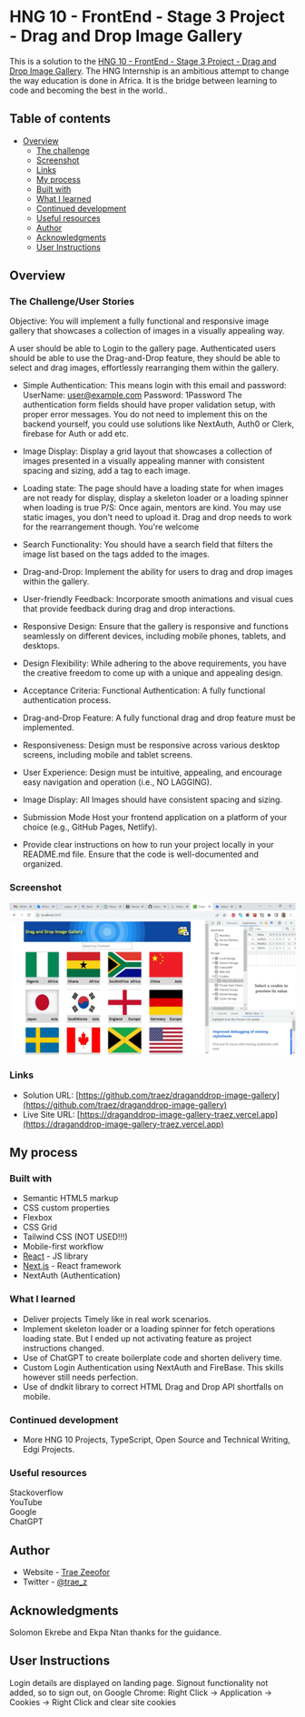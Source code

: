 # HNG 10 - FrontEnd - Stage 3 Project - Drag and Drop Image Gallery

This is a solution to the [HNG 10 - FrontEnd - Stage 3 Project - Drag and Drop Image Gallery](https://hngx.zuriboard.com/). The HNG Internship is an ambitious attempt to change the way education is done in Africa. It is the bridge between learning to code and becoming the best in the world..

## Table of contents

- [Overview](#overview)
  - [The challenge](#the-challenge)
  - [Screenshot](#screenshot)
  - [Links](#links)
  - [My process](#my-process)
  - [Built with](#built-with)
  - [What I learned](#what-i-learned)
  - [Continued development](#continued-development)
  - [Useful resources](#useful-resources)
  - [Author](#author)
  - [Acknowledgments](#acknowledgments)
  - [User Instructions](#userinstructions)

## Overview

### The Challenge/User Stories

Objective: You will implement a fully functional and responsive image gallery that showcases a collection of images in a visually appealing way.  

A user should be able to Login to the gallery page. Authenticated users should be able to use the Drag-and-Drop feature, they should be able to select and drag images, effortlessly rearranging them within the gallery.  

- Simple Authentication: 
This means login with this email and password:
UserName: user@example.com
Password: 1Password
The authentication form fields should have proper validation setup, with proper error messages. You do not need to implement this on the backend yourself, you could use solutions like NextAuth, Auth0 or Clerk, firebase for Auth or add etc.

- Image Display:
Display a grid layout that showcases a collection of images presented in a visually appealing manner with consistent spacing and sizing, add a tag to each image.

- Loading state:
The page should have a loading state for when images are not ready for display, display a skeleton loader or a loading spinner when loading is true
P/S: Once again, mentors are kind. You may use static images, you don't need to upload it. Drag and drop needs to work for the rearrangement though. You're welcome

- Search Functionality:
You should have a search field that filters the image list based on the tags added to the images.

- Drag-and-Drop:
Implement the ability for users to drag and drop images within the gallery.

- User-friendly Feedback:
Incorporate smooth animations and visual cues that provide feedback during drag and drop interactions.

- Responsive Design:
Ensure that the gallery is responsive and functions seamlessly on different devices, including mobile phones, tablets, and desktops.

- Design Flexibility:
While adhering to the above requirements, you have the creative freedom to come up with a unique and appealing design.

- Acceptance Criteria:
Functional Authentication: A fully functional authentication process.

- Drag-and-Drop Feature: A fully functional drag and drop feature must be implemented.

- Responsiveness: Design must be responsive across various desktop  screens, including mobile and tablet screens.

- User Experience: Design must be intuitive, appealing, and encourage easy navigation and operation (i.e., NO LAGGING).

- Image Display: All Images should have consistent spacing and sizing.

- Submission Mode
Host your frontend application on a platform of your choice (e.g., GitHub Pages, Netlify).

- Provide clear instructions on how to run your project locally in your README.md file.
Ensure that the code is well-documented and organized.

### Screenshot

![](/public/images/screenshot-desktop.png)

### Links

- Solution URL: [https://github.com/traez/draganddrop-image-gallery](https://github.com/traez/draganddrop-image-gallery)
- Live Site URL: [https://draganddrop-image-gallery-traez.vercel.app](https://draganddrop-image-gallery-traez.vercel.app)

## My process

### Built with

- Semantic HTML5 markup
- CSS custom properties
- Flexbox
- CSS Grid
- Tailwind CSS (NOT USED!!!)
- Mobile-first workflow
- [React](https://reactjs.org/) - JS library
- [Next.js](https://nextjs.org/) - React framework
- NextAuth (Authentication)

### What I learned

- Deliver projects Timely like in real work scenarios.  
- Implement skeleton loader or a loading spinner for fetch operations loading state. But I ended up not activating feature as project instructions changed.  
- Use of ChatGPT to create boilerplate code and shorten delivery time.  
- Custom Login Authentication using NextAuth and FireBase. This skills however still needs perfection.  
- Use of dndkit library to correct HTML Drag and Drop API shortfalls on mobile.

### Continued development

- More HNG 10 Projects, TypeScript, Open Source and Technical Writing, Edgi Projects.

### Useful resources

Stackoverflow  
YouTube  
Google  
ChatGPT

## Author

- Website - [Trae Zeeofor](https://github.com/traez)
- Twitter - [@trae_z](https://twitter.com/trae_z)

## Acknowledgments

Solomon Ekrebe and Ekpa Ntan thanks for the guidance.

## User Instructions

Login details are displayed on landing page.
Signout functionality not added, so to sign out, on Google Chrome: Right Click -> Application -> Cookies -> Right Click and clear site cookies